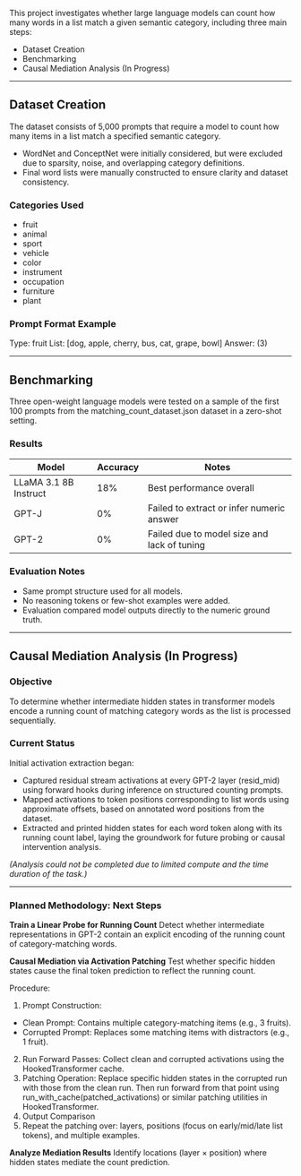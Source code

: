 
This project investigates whether large language models can count how many words in a list match a given semantic category, including three main steps:

- Dataset Creation
- Benchmarking
- Causal Mediation Analysis (In Progress)

---

## Dataset Creation
The dataset consists of 5,000 prompts that require a model to count how many items in a list match a specified semantic category.
- WordNet and ConceptNet were initially considered, but were excluded due to sparsity, noise, and overlapping category definitions.
- Final word lists were manually constructed to ensure clarity and dataset consistency.

### Categories Used 
- fruit
- animal
- sport
- vehicle
- color
- instrument
- occupation
- furniture
- plant

### Prompt Format Example

Type: fruit
List: [dog, apple, cherry, bus, cat, grape, bowl]
Answer: (3)

---

## Benchmarking

Three open-weight language models were tested on a sample of the first 100 prompts from the matching_count_dataset.json dataset in a zero-shot setting.

### Results

| Model                  | Accuracy | Notes                                      |
|-----------------------|----------|--------------------------------------------|
| LLaMA 3.1 8B Instruct | 18%      | Best performance overall                   |
| GPT-J                 | 0%       | Failed to extract or infer numeric answer  |
| GPT-2                 | 0%       | Failed due to model size and lack of tuning|

### Evaluation Notes
- Same prompt structure used for all models.
- No reasoning tokens or few-shot examples were added.
- Evaluation compared model outputs directly to the numeric ground truth.

---

## Causal Mediation Analysis (In Progress)

### Objective
To determine whether intermediate hidden states in transformer models encode a running count of matching category words as the list is processed sequentially.

### Current Status
Initial activation extraction began:
- Captured residual stream activations at every GPT-2 layer (resid_mid) using forward hooks during inference on structured counting prompts.
- Mapped activations to token positions corresponding to list words using approximate offsets, based on annotated word positions from the dataset.
- Extracted and printed hidden states for each word token along with its running count label, laying the groundwork for future probing or causal intervention analysis.

*(Analysis could not be completed due to limited compute and the time duration of the task.)*

---

### Planned Methodology: Next Steps

**Train a Linear Probe for Running Count**
Detect whether intermediate representations in GPT-2 contain an explicit encoding of the running count of category-matching words.

**Causal Mediation via Activation Patching**
Test whether specific hidden states cause the final token prediction to reflect the running count.

Procedure:
1. Prompt Construction:
  - Clean Prompt: Contains multiple category-matching items (e.g., 3 fruits).
  - Corrupted Prompt: Replaces some matching items with distractors (e.g., 1 fruit).
2. Run Forward Passes: Collect clean and corrupted activations using the HookedTransformer cache.
3. Patching Operation: Replace specific hidden states in the corrupted run with those from the clean run. Then run forward from that point using run_with_cache(patched_activations) or similar patching utilities in HookedTransformer.
4. Output Comparison
5. Repeat the patching over: layers, positions (focus on early/mid/late list tokens), and multiple examples.

**Analyze Mediation Results**
Identify locations (layer × position) where hidden states mediate the count prediction.










